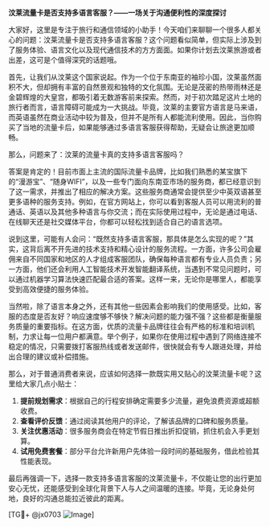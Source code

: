**汶莱流量卡是否支持多语言客服？——一场关于沟通便利性的深度探讨**

大家好，这里是专注于旅行和通信领域的小助手！今天咱们来聊聊一个很多人都关心的问题：汶莱流量卡是否支持多语言客服？这个问题看似简单，但实际上涉及到了服务体验、语言文化以及现代通信技术的方方面面。如果你计划去汶莱旅游或者出差，这可是个值得深究的话题哦。

首先，让我们从汶莱这个国家说起。作为一个位于东南亚的袖珍小国，汶莱虽然面积不大，但却拥有丰富的自然景观和独特的文化氛围。无论是茂密的热带雨林还是金碧辉煌的大皇宫，都吸引着无数游客前来探索。然而，对于初次踏足这片土地的旅行者而言，语言障碍可能成为一大挑战。毕竟，汶莱的主要官方语言是马来语，而英语虽然在商业活动中较为普及，但并不是所有人都能流利使用。因此，当你购买了当地的流量卡后，如果能够通过多语言客服获得帮助，无疑会让旅途更加顺畅。

那么，问题来了：汶莱的流量卡真的支持多语言客服吗？

答案是肯定的！目前市面上主流的国际流量卡品牌，比如我们熟悉的某宝旗下的“漫游宝”、“随身WIFI”，以及一些专门面向东南亚市场的服务商，都已经意识到了这一需求，并推出了相应的解决方案。这些服务商通常会提供至少中英双语甚至更多语种的服务支持。例如，在官方网站上，你可以看到客服人员可以用流利的普通话、英语以及其他多种语言与你交流；而在实际使用过程中，无论是通过电话、在线聊天还是社交媒体平台，你都可以轻松找到适合自己的语言选项。

说到这里，可能有人会问：“既然支持多语言客服，那具体是怎么实现的呢？”其实，这背后离不开先进的技术支持和精心设计的服务流程。一方面，许多公司会雇佣来自不同国家和地区的人才组成客服团队，确保每种语言都有专业人员负责；另一方面，他们还会利用人工智能技术开发智能翻译系统，当遇到不常见问题时，可以通过机器学习算法快速匹配最合适的答案。这样一来，无论你是哪里人，都能享受到高效便捷的服务体验。

当然啦，除了语言本身之外，还有其他一些因素会影响我们的使用感受。比如，客服的态度是否友好？响应速度够不够快？解决问题的能力强不强？这些都是衡量服务质量的重要指标。在这方面，优质的流量卡品牌往往会有严格的标准和培训机制，力求让每一位用户都满意。举个例子，如果你在使用过程中遇到了网络连接不稳定的情况，只需要拨打客服热线或者发送邮件，很快就会有专人跟进处理，并给出合理的建议或补偿措施。

那么，对于普通消费者来说，应该如何选择一款既实用又贴心的汶莱流量卡呢？这里给大家几点小贴士：

1. **提前规划需求**：根据自己的行程安排确定需要多少流量，避免浪费资源或超额收费。
2. **查看评价反馈**：通过阅读其他用户的评论，了解该品牌的口碑和服务质量。
3. **关注优惠活动**：很多服务商会在特定节假日推出折扣促销，抓住机会入手更划算。
4. **试用免费套餐**：部分平台允许新用户先体验一段时间的基础服务，借此检验其性能表现。

最后再强调一下，选择一款支持多语言客服的汶莱流量卡，不仅能让您的出行更加安心无忧，还能感受到全球化背景下人与人之间温暖的连接。毕竟，无论身处何地，良好的沟通总能拉近彼此的距离。

[TG💪+ @jx0703 ![Image](https://github.com/user-attachments/assets/dbca1d08-cadb-493c-b0ec-ad6f7a83f270)]